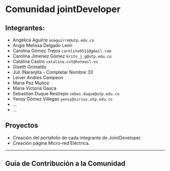 # Comunidad jointDeveloper

## Integrantes:

* Angélica Aguirre `anaguirre@utp.edu.co`
* Angie Melissa Delgado León
* Carolina Gómez Trejos  `carolina9511@gmail.com`
* Carolina Jimenez Gómez `krito_j_g@utp.edu.co`
* Catalina Castro `catalina.cst@hotmail.es`
* Giseth Grimaldo
* Juli (Naranjita - Completar Nombre :D)
* Leiver Andres Campeon
* Maria Paz Muñoz
* Maria Victoria Gasca
* Sebastian Duque Restrepo `sebas.duque@utp.edu.co`
* Yensy Gómez Villegas `yensy@sirius.utp.edu.co`
* ...
* ...

## Proyectos
* Creación del portafolio de cada integrante de JointDeveloper.
* Creación página Micro-red Eléctrica.

___

## Guía de Contribución a la Comunidad
